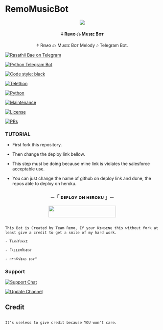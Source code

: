 # RemoMusicBot
<p align="center">

  <img src="https://te.legra.ph/file/da6c7c88a35c41ec6b579.jpg">

</p>

<h4><p align="center"> ⍏ Rᴇᴍᴏ ☊ Mᴜsɪᴄ Bᴏᴛ  </p></h4>

<p align="center">⍏ Rᴇᴍᴏ ☊ Mᴜsɪᴄ Bᴏᴛ Melody 🎶 Telegram Bot.</p>

<p align="center">

<a href="https://t.me/Bae_Music_Bot"> <img src="https://img.shields.io/badge/Rasathi-MusicBot-blue?&logo=telegram" alt="Rasathii Bae on Telegram" /> </a><br>

<a href="https://python-telegram-bot.org"> <img src="https://img.shields.io/badge/PTB-13.13-white?&style=flat-round&logo=github" alt="Python Telegram Bot" /> </a>

<a href="https://github.com/psf/black"><img alt="Code style: black" src="https://img.shields.io/badge/code%20style-black-000000.svg"></a><br>

<a href="https://docs.telethon.dev"> <img src="https://img.shields.io/badge/Telethon-1.24.0-red?&style=flat-round&logo=github" alt="Telethon" /> </a>

<a href="https://docs.python.org"> <img src="https://img.shields.io/badge/Python-3.10.5-purple?&style=flat-round&logo=python" alt="Python" /> </a><br>

<a href="https://GitHub.com/TeamRemo/RemoMusic"> <img src="https://img.shields.io/badge/Maintained-Yash-yellow.svg" alt="Maintenance" /> </a><br>

<a href="https://github.com/TeamRemo/RemoMusic/blob/main/LICENSE"> <img src="https://img.shields.io/badge/License-GPLv3-blue.svg" alt="License" /> </a>

<a href="https://makeapullrequest.com"> <img src="https://img.shields.io/badge/PRs-Welcome-blue.svg?style=flat-round" alt="PRs" /> </a>

</p>

### TUTORIAL

- First fork this repository.

- Then change the deploy link bellow.

- This step must be doing because mine link is violates the salesforce acceptable use.

- You can just change the name of github on deploy link and done, the repos able to deploy on heroku.


<h3 align="center">
    ─「 ᴅᴇᴩʟᴏʏ ᴏɴ ʜᴇʀᴏᴋᴜ 」─
</h3>

<p align="center"><a href="https://dashboard.heroku.com/new?template=https://github.com/Cutey02/Rm"> <img src="https://img.shields.io/badge/Deploy%20On%20Heroku-black?style=for-the-badge&logo=heroku" width="220" height="38.45"/></a></p>


```

This Bot is Created by Team Remo, If your Kɪɴᴅɪɴɢ this without fork at least give a credit to get a smile of my hard work. 

- TᴇᴀᴍYᴜᴋᴋɪ

- FᴀʟʟᴇɴRᴏʙᴏᴛ 

- ~•~©√ʙᴀᴅ ʙᴏʏ™

```

### Support

<a href="https://t.me/Remo_Support"> <img src="https://img.shields.io/badge/Support-Chat-blue?&logo=telegram" alt="Support Chat" /> </a><br>

<a href="https://t.me/Team_Remo"> <img src="https://img.shields.io/badge/Update-Channel-blue?&logo=telegram" alt="Update Channel" /> </a><br>

</p>

## Credit 

```

It's useless to give credit because YOU won't care.

```


